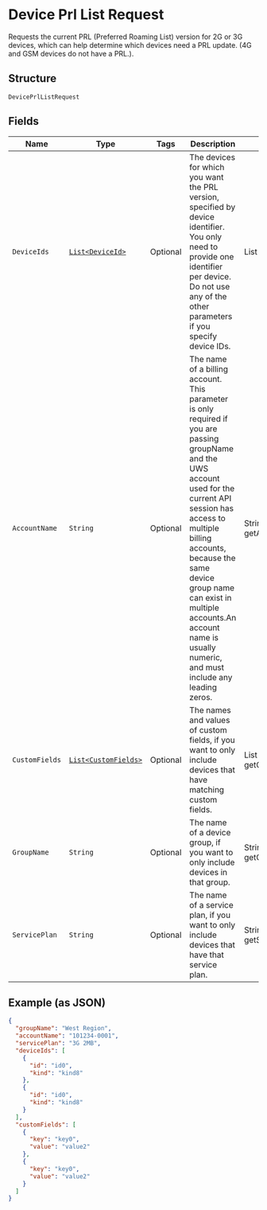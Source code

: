 
# Device Prl List Request

Requests the current PRL (Preferred Roaming List) version for 2G or 3G devices, which can help determine which devices need a PRL update. (4G and GSM devices do not have a PRL.).

## Structure

`DevicePrlListRequest`

## Fields

| Name | Type | Tags | Description | Getter | Setter |
|  --- | --- | --- | --- | --- | --- |
| `DeviceIds` | [`List<DeviceId>`](../../doc/models/device-id.md) | Optional | The devices for which you want the PRL version, specified by device identifier. You only need to provide one identifier per device. Do not use any of the other parameters if you specify device IDs. | List<DeviceId> getDeviceIds() | setDeviceIds(List<DeviceId> deviceIds) |
| `AccountName` | `String` | Optional | The name of a billing account. This parameter is only required if you are passing groupName and the UWS account used for the current API session has access to multiple billing accounts, because the same device group name can exist in multiple accounts.An account name is usually numeric, and must include any leading zeros. | String getAccountName() | setAccountName(String accountName) |
| `CustomFields` | [`List<CustomFields>`](../../doc/models/custom-fields.md) | Optional | The names and values of custom fields, if you want to only include devices that have matching custom fields. | List<CustomFields> getCustomFields() | setCustomFields(List<CustomFields> customFields) |
| `GroupName` | `String` | Optional | The name of a device group, if you want to only include devices in that group. | String getGroupName() | setGroupName(String groupName) |
| `ServicePlan` | `String` | Optional | The name of a service plan, if you want to only include devices that have that service plan. | String getServicePlan() | setServicePlan(String servicePlan) |

## Example (as JSON)

```json
{
  "groupName": "West Region",
  "accountName": "101234-0001",
  "servicePlan": "3G 2MB",
  "deviceIds": [
    {
      "id": "id0",
      "kind": "kind8"
    },
    {
      "id": "id0",
      "kind": "kind8"
    }
  ],
  "customFields": [
    {
      "key": "key0",
      "value": "value2"
    },
    {
      "key": "key0",
      "value": "value2"
    }
  ]
}
```

